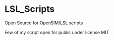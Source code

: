# LSL_Scripts
Open Source for OpenSIM/LSL scripts

Few of my script open for public under license MIT